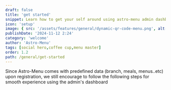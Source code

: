```yaml
---
draft: false
title: 'get started'
snippet: Learn how to get your self around using astro-menu admin dashboard
icon: 'setup'
image: { src: '/assets/features/general/dynamic-qr-code-menu.png', alt: '' }
publishDate: '2024-11-12 2:24'
category: 'welcome'
author: 'Astro-Menu'
tags: [social hero,coffee cup,menu master]
order: 1.2
path: /general/get-started
---
```


Since Astro-Menu comes with predefined data (branch, meals, menus..etc) upon registration, we still encourage to follow the following steps for smooth experience using the admin's dashboard

